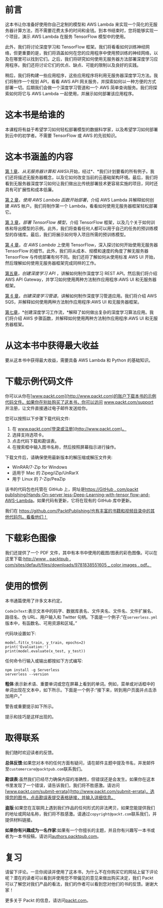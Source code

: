 <title>Preface</title>  

# 前言

这本书让你准备好使用你自己定制的模型和 AWS Lambda 来实现一个简化的无服务器计算方法，而不需要花费太多的时间和金钱。到本书结束时，您将能够实现一个项目，演示 AWS Lambda 在服务 TensorFlow 模型中的使用。

此外，我们将讨论深度学习和 TensorFlow 框架。我们将看看如何训练神经网络，但更重要的是，我们将涵盖如何在您的应用程序中使用预训练的神经网络，以及在哪里可以找到它们。之后，我们将研究如何使用无服务器方法部署深度学习应用程序。我们还将讨论它们的优点、缺点、可能的限制以及良好的实践。

稍后，我们将构建一些应用程序，这些应用程序将利用无服务器深度学习方法。我们将制作一个规划 API，看看 AWS API 网关服务，并探索如何以一种方便的方式部署一切。后期我们会做一个深度学习管道和一个 AWS 简单查询服务。我们将探索如何将它与 AWS Lambda 一起使用，并展示如何部署该应用程序。

<title>Who this book is for</title>  

# 这本书是给谁的

本课程将有益于希望学习如何轻松部署模型的数据科学家，以及希望学习如何部署到云中的初学者。不需要 TensorFlow 或 AWS 的先验知识。

<title>What this book covers</title>  

# 这本书涵盖的内容

[第 1 章](c72eddef-e615-4902-957f-72c79b8aaa22.xhtml)、*从无服务器计算和 AWSλ*开始，经过*、*我们计划要看的所有例子。我们还将描述无服务器概念，以及它如何改变当前的云基础架构环境。最后，我们将看到无服务器深度学习如何让我们做出比传统部署技术更容易实施的项目，同时还具有可扩展性和成本低廉。

[第 2 章](135cfd55-ac8e-447d-ba0e-d172955ec3c4.xhtml)，*使用 AWS Lambda 函数开始部署*，介绍 AWS Lambda 并解释如何创建 AWS 帐户。我们将制作第一个 Lambda，看看如何使用无服务器框架轻松部署它。

[第 3 章](3d5c687e-d0e7-49b1-9ced-3fc52e0fbff4.xhtml)，*部署 TensorFlow 模型*，介绍 TensorFlow 框架，以及几个关于如何训练和导出模型的示例。此外，我们将查看任何人都可以用于自己的任务的预训练模型的存储库。最后，我们将展示如何导入项目所需的预训练模型。

[第 4 章](67913362-94d8-4c74-850e-f6b09ca49367.xhtml)，*在 AWS Lambda* 上使用 TensorFlow，深入探讨如何开始使用无服务器 TensorFlow 的细节。此外，我们将从成本、规模和速度的角度了解无服务器 TensorFlow 与传统部署有何不同。我们还将了解如何从使用标准 AWS UI 开始，然后理解如何使用无服务器框架完成同样的工作。

[第五章](af2c1dca-6471-43b6-ba7a-4a41fe30f6dd.xhtml)，*创建深度学习 API* ，讲解如何制作深度学习 REST API。然后我们将介绍 AWS API Gateway，并学习如何使用两种方法制作应用程序:AWS UI 和无服务器框架。

[第 6 章](1bf42c9e-262e-472e-9e32-9180d41a53d8.xhtml)，*创建深度学习管道*，讲解如何制作深度学习管道应用。我们将介绍 AWS SQS，并解释如何使用两种方法制作应用程序:AWS UI 和无服务器框架。

[第七章](f5286376-fc52-48b0-9e96-0a375daf69cb.xhtml)，*创建深度学习工作流，*解释了如何做出复杂的深度学习算法应用。我们将介绍 AWS 步骤函数，并解释如何使用两种方法制作应用程序:AWS UI 和无服务器框架。

<title>To get the most out of this book</title>  

# 从这本书中获得最大收益

要从这本书中获得最大收益，需要具备 AWS Lambda 和 Python 的基础知识。

<title>Download the example code files</title>  

# 下载示例代码文件

你可以从你在[www.packt.com](http://www.packt.com)的账户下载本书的示例代码文件。如果你在别处购买了这本书，你可以访问 www.packt.com/support 并注册，让文件直接通过电子邮件发送给你。

您可以按照以下步骤下载代码文件:

1.  在 www.packt.com[登录或注册](http://www.packt.com)。
2.  选择支持选项卡。
3.  点击代码下载和勘误表。
4.  在搜索框中输入图书名称，然后按照屏幕指示进行操作。

下载文件后，请确保使用最新版本的解压缩或解压文件夹:

*   WinRAR/7-Zip for Windows
*   适用于 Mac 的 Zipeg/iZip/UnRarX
*   用于 Linux 的 7-Zip/PeaZip

该书的代码包也托管在 GitHub 上，网址是[https://GitHub . com/packt publishing/Hands-On-server less-Deep-Learning-with-tensor flow-and-AWS-Lambda](https://github.com/PacktPublishing/Hands-On-Serverless-Deep-Learning-with-TensorFlow-and-AWS-Lambda)。如果代码有更新，它将在现有的 GitHub 库中更新。

我们在 https://github.com/PacktPublishing/也有丰富的书籍和视频目录中的其他代码包。看看他们！

<title>Download the color images</title>  

# 下载彩色图像

我们还提供了一个 PDF 文件，其中有本书中使用的截图/图表的彩色图像。可以在这里下载:[http://www . packtpub . com/sites/default/files/downloads/9781838551605 _ color images . pdf](http://www.packtpub.com/sites/default/files/downloads/9781838551605_ColorImages.pdf)[。](http://www.packtpub.com/sites/default/files/downloads/9781838551605_ColorImages.pdf)

<title>Conventions used</title>  

# 使用的惯例

本书通篇使用了许多文本约定。

`CodeInText`:表示文本中的码字、数据库表名、文件夹名、文件名、文件扩展名、路径名、伪 URL、用户输入和 Twitter 句柄。下面是一个例子:“在`serverless.yml`版本中，有函数名、可用资源和区域。”

代码块设置如下:

```
model.fit(x_train, y_train, epochs=2)
print('Evaluation:')
print(model.evaluate(x_test, y_test))
```

任何命令行输入或输出都按如下方式编写:

```
npm install -g Serverless
serverless --version

```

**粗体**:表示新术语、重要单词或您在屏幕上看到的单词。例如，菜单或对话框中的单词出现在文本中，如下所示。下面是一个例子:“接下来，转到用户页面并点击添加用户。”

警告或重要提示如下所示。

提示和技巧是这样出现的。

<title>Get in touch</title>  

# 取得联系

我们随时欢迎读者的反馈。

**总体反馈**:如果您对本书的任何方面有疑问，请在邮件主题中提及书名，并发邮件至`customercare@packtpub.com`联系我们。

**勘误表**:虽然我们已经尽力确保内容的准确性，但错误还是会发生。如果你在这本书里发现了一个错误，请告诉我们，我们将不胜感激。请访问[www.packt.com/submit-errata](http://www.packt.com/submit-errata)，选择您的图书，点击勘误表提交表格链接，并输入详细信息。

**盗版**:如果您在互联网上遇到我们作品的任何形式的非法拷贝，如果您能提供我们的地址或网站名称，我们将不胜感激。请通过`copyright@packt.com`联系我们，并提供材料链接。

**如果你有兴趣成为一名作家**:如果有一个你擅长的主题，并且你有兴趣写一本书或者为一本书投稿，请访问[authors.packtpub.com](http://authors.packtpub.com/)。

<title>Reviews</title>  

# 复习

请留下评论。一旦你阅读并使用了这本书，为什么不在你购买它的网站上留下评论呢？潜在的读者可以看到并使用您不带偏见的意见来做出购买决定，我们 Packt 可以了解您对我们产品的看法，我们的作者可以看到您对他们的书的反馈。谢谢大家！

更多关于 Packt 的信息，请访问[packt.com](http://www.packt.com/)。